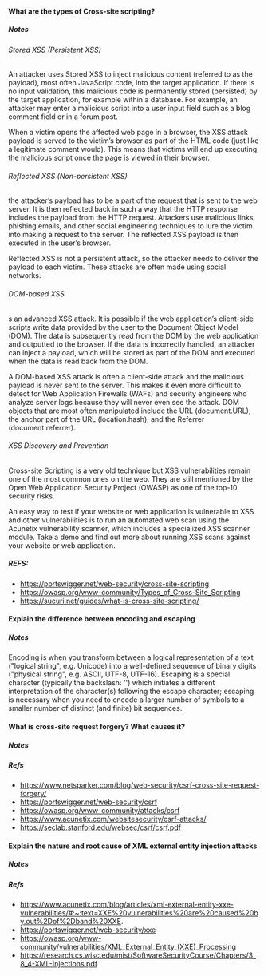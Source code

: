 #### What are the types of Cross-site scripting?
##### Notes
###### Stored XSS (Persistent XSS)
An attacker uses Stored XSS to inject malicious content (referred to as the payload), most often JavaScript code, into the target application. If there is no input validation, this malicious code is permanently stored (persisted) by the target application, for example within a database. For example, an attacker may enter a malicious script into a user input field such as a blog comment field or in a forum post.

When a victim opens the affected web page in a browser, the XSS attack payload is served to the victim’s browser as part of the HTML code (just like a legitimate comment would). This means that victims will end up executing the malicious script once the page is viewed in their browser.

###### Reflected XSS (Non-persistent XSS)
 the attacker’s payload has to be a part of the request that is sent to the web server. It is then reflected back in such a way that the HTTP response includes the payload from the HTTP request. Attackers use malicious links, phishing emails, and other social engineering techniques to lure the victim into making a request to the server. The reflected XSS payload is then executed in the user’s browser.

Reflected XSS is not a persistent attack, so the attacker needs to deliver the payload to each victim. These attacks are often made using social networks.

###### DOM-based XSS
s an advanced XSS attack. It is possible if the web application’s client-side scripts write data provided by the user to the Document Object Model (DOM). The data is subsequently read from the DOM by the web application and outputted to the browser. If the data is incorrectly handled, an attacker can inject a payload, which will be stored as part of the DOM and executed when the data is read back from the DOM.

A DOM-based XSS attack is often a client-side attack and the malicious payload is never sent to the server. This makes it even more difficult to detect for Web Application Firewalls (WAFs) and security engineers who analyze server logs because they will never even see the attack. DOM objects that are most often manipulated include the URL (document.URL), the anchor part of the URL (location.hash), and the Referrer (document.referrer).

###### XSS Discovery and Prevention
Cross-site Scripting is a very old technique but XSS vulnerabilities remain one of the most common ones on the web. They are still mentioned by the Open Web Application Security Project (OWASP) as one of the top-10 security risks.

An easy way to test if your website or web application is vulnerable to XSS and other vulnerabilities is to run an automated web scan using the Acunetix vulnerability scanner, which includes a specialized XSS scanner module. Take a demo and find out more about running XSS scans against your website or web application.

##### REFS:
- https://portswigger.net/web-security/cross-site-scripting
- https://owasp.org/www-community/Types_of_Cross-Site_Scripting
- https://sucuri.net/guides/what-is-cross-site-scripting/

#### Explain the difference between encoding and escaping
##### Notes
Encoding is when you transform between a logical representation of a text ("logical string", e.g. Unicode) into a well-defined sequence of binary digits ("physical string", e.g. ASCII, UTF-8, UTF-16). Escaping is a special character (typically the backslash: '\') which initiates a different interpretation of the character(s) following the escape character; escaping is necessary when you need to encode a larger number of symbols to a smaller number of distinct (and finite) bit sequences.

#### What is cross-site request forgery? What causes it?
##### Notes


##### Refs
- https://www.netsparker.com/blog/web-security/csrf-cross-site-request-forgery/
- https://portswigger.net/web-security/csrf
- https://owasp.org/www-community/attacks/csrf
- https://www.acunetix.com/websitesecurity/csrf-attacks/
- https://seclab.stanford.edu/websec/csrf/csrf.pdf

#### Explain the nature and root cause of XML external entity injection attacks
##### Notes

##### Refs
- https://www.acunetix.com/blog/articles/xml-external-entity-xxe-vulnerabilities/#:~:text=XXE%20vulnerabilities%20are%20caused%20by,out%2Dof%2Dband%20XXE.
- https://portswigger.net/web-security/xxe
- https://owasp.org/www-community/vulnerabilities/XML_External_Entity_(XXE)_Processing
- https://research.cs.wisc.edu/mist/SoftwareSecurityCourse/Chapters/3_8_4-XML-Injections.pdf


